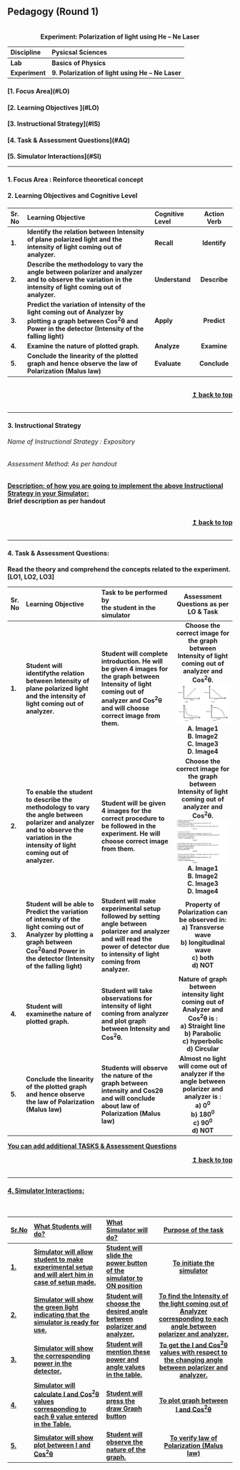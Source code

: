 ## Pedagogy (Round 1)
<p align="center">

 
<br>
<b> Experiment: Polarization of light using He – Ne Laser   <a name="top"></a> <br>
</p>

<b>Discipline | <b> Pysicsal Sciences
:--|:--|
<b> Lab | <b> Basics of Physics
<b> Experiment|     <b> 9. Polarization of light using He – Ne Laser 


<h4> [1. Focus Area](#LO)
<h4> [2. Learning Objectives ](#LO)
<h4> [3. Instructional Strategy](#IS)
<h4> [4. Task & Assessment Questions](#AQ)
<h4> [5. Simulator Interactions](#SI)
<hr>

<a name="LO"></a>
#### 1. Focus Area :  Reinforce theoretical concept

#### 2. Learning Objectives and Cognitive Level


Sr. No |	Learning Objective	| Cognitive Level | Action Verb
:--|:--|:--|:-:
1.| Identify the relation between Intensity of plane polarized light and the intensity of light coming out of analyzer. | Recall |  Identify
2.| Describe the methodology to vary the angle between polarizer and analyzer and to observe the variation in the intensity of light coming out of analyzer. | Understand  | Describe 
3.| Predict the variation of intensity of the light coming out of Analyzer  by plotting a graph between Cos<sup>2</sup>θ and Power in the detector (Intensity of the falling light) |  Apply |  Predict
4.|  Examine the nature of plotted graph. | Analyze | Examine 
5.|  Conclude the linearity of the plotted graph and hence observe the law of Polarization (Malus law) | Evaluate  | Conclude 
<br/>
<div align="right">
    <b><a href="#top">↥ back to top</a></b>
</div>
<br/>
<hr>

<a name="IS"></a>
#### 3. Instructional Strategy
###### Name of Instructional Strategy  :     Expository
###### Assessment Method: As per handout

<u> <b>Description: </b> of how you are going to implement the above Instructional Strategy in your Simulator: </u>
<br>
 Brief description as per handout

<br/>
<div align="right">
    <b><a href="#top">↥ back to top</a></b>
</div>
<br/>
<hr>

<a name="AQ"></a>
#### 4. Task & Assessment Questions:

Read the theory and comprehend the concepts related to the experiment. [LO1, LO2, LO3]
<br>

Sr. No |	Learning Objective	| Task to be performed by <br> the student  in the simulator | Assessment Questions as per LO & Task
:--|:--|:--|:-:
1.| Student will identifythe relation between Intensity of plane polarized light and the intensity of light coming out of analyzer. | Student will complete introduction. He will be given 4 images for the graph between Intensity of light coming out of analyzer and Cos<sup>2</sup>θ and will choose correct image from them. | Choose the correct image for the graph between Intensity of light coming out of analyzer and Cos<sup>2</sup>θ.<br><img src="images/polar1.png"><br>A.  Image1 <br> B. Image2 <br> C. Image3 <br> <b> D. Image4 </b> <br>
2.| To enable the student to describe the methodology to vary the angle between polarizer and analyzer and to observe the variation in the intensity of light coming out of analyzer. | Student will be given 4 images for the correct procedure to be followed in the experiment. He will choose correct image from them. | Choose the correct image for the graph between Intensity of light coming out of analyzer and Cos<sup>2</sup>θ.<br><img src="images/polar2.png"><br> A.  Image1 <br> B. Image2 <br> C. Image3 <br> <b> D. Image4 </b> <br>
3.| Student will be able to Predict the variation of intensity of the light coming out of Analyzer  by plotting a graph between Cos<sup>2</sup>θand Power in the detector (Intensity of the falling light) | Student will make experimental setup followed by setting angle between polarizer and analyzer and will read the power of detector due to intensity of light coming from analyzer. | Property of Polarization can be observed in: <br> a) Transverse wave <br> b) longitudinal wave <br>  c) both <br> d) NOT <br> 
4.| Student will examinethe nature of plotted graph. | Student will take observations for intensity of light coming from analyzer and plot graph between Intensity and Cos<sup>2</sup>θ. | Nature of graph between intensity light coming out of Analyzer and Cos<sup>2</sup>θ is : <br> a) Straight line <br> b) Parabolic  <br> c) hyperbolic	 <br> <b>  d) Circular </b> <br>  
5.| Conclude the linearity of the plotted graph and hence observe the law of Polarization (Malus law) | Students will observe the nature of the  graph between intensity and Cos2θ and will conclude about law of Polarization (Malus law) | Almost no light will come out of analyzer if the angle between polarizer and analyzer is : <br> a) 0<sup>0</sup> <br>b) 180<sup>0</sup>	 <br>c) 90<sup>0</sup> <br> d) NOT </b> <br>  

 <u> You can add additional TASKS & Assessment Questions <u>
<br/>
<div align="right">
    <b><a href="#top">↥ back to top</a></b>
</div>
<br/>
<hr>

<a name="SI"></a>

#### 4. Simulator Interactions:
<br>

Sr.No | What Students will do? |	What Simulator will do?	| Purpose of the task
:--|:--|:--|:--:
1.| Simulator will allow student to make experimental setup and will alert him in case of setup made.| Student will slide the power button of the simulator to ON position  | To initiate the simulator
2.| Simulator will show the green light indicating that the simulator is ready for use.  | Student will choose the desired angle between polarizer and analyzer.  |  To find the Intensity of the light coming out of Analyzer corresponding to each angle between polarizer and analyzer.
3.| Simulator will show the corresponding power in the detector. | Student will mention these power and angle values in the table. | To get the I and Cos<sup>2</sup>θ values with respect to the changing angle between polarizer and analyzer.
4.| Simulator will calculate I and Cos<sup>2</sup>θ values corresponding to each θ value entered in the Table. | Student will press the draw Graph button  |  To plot graph between I and Cos<sup>2</sup>θ
5.| Simulator will show plot between I and Cos<sup>2</sup>θ | Student will observe the nature of the graph.  |  To verify law of Polarization (Malus law)
